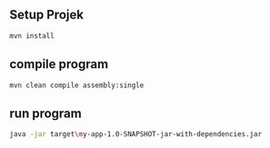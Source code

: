 ## Setup Projek
```bash
mvn install
```
## compile program
```bash
mvn clean compile assembly:single
```
## run program
```bash
java -jar target\my-app-1.0-SNAPSHOT-jar-with-dependencies.jar
```
